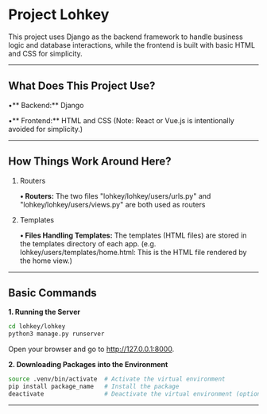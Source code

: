 # Project Lohkey #

This project uses Django as the backend framework to handle business logic and database interactions, while the frontend is built with basic HTML and CSS for simplicity.

_____________________________________________________________________________________________

## What Does This Project Use? ##

•** Backend:** Django

•** Frontend:** HTML and CSS
(Note: React or Vue.js is intentionally avoided for simplicity.)

_____________________________________________________________________________________________

## How Things Work Around Here? ##

1. Routers
   
	**• Routers:**
   	The two files "lohkey/lohkey/users/urls.py" and "lohkey/lohkey/users/views.py" are both used as routers


3. Templates
   
	**• Files Handling Templates:**
The templates (HTML files) are stored in the templates directory of each app. (e.g. lohkey/users/templates/home.html: This is the HTML file rendered by the home view.)

_____________________________________________________________________________________________

## Basic Commands ##

**1. Running the Server**
```bash
cd lohkey/lohkey
python3 manage.py runserver
```
Open your browser and go to http://127.0.0.1:8000.

**2. Downloading Packages into the Environment**
```bash
source .venv/bin/activate  # Activate the virtual environment
pip install package_name   # Install the package
deactivate                 # Deactivate the virtual environment (optional)
```

_____________________________________________________________________________________________















